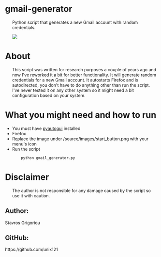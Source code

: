 <h1> gmail-generator </h1>
<ul>
	Python script that generates a new Gmail account with random credentials.

![](https://github.com/unix121/gmail-generator/blob/master/workflow/workflow.gif?raw=true)
</ul>

<h1>About</h1>
<ul> This script was written for research purposes a couple of years ago and now I've reworked it a bit for better functionality. It will generate random credentials for a new Gmail account. It autostarts Firefox and is autodirected, you don't have to do anything other than run the script. I've never tested it on any other system so it might need a bit configuration based on your system.
</ul>

<h1>What you might need and how to run</h1>
<ul>
	<li> You must have <a href="https://pypi.python.org/pypi/PyAutoGUI">pyautogui</a> installed </li>
	<li> Firefox </li>
	<li> Replace the image under /source/images/start_button.png with your menu's icon</li>
	<li> Run the script 

		python gmail_generator.py	

</li>
</ul>

<h1>Disclaimer </h1>
<ul> The author is not responsible for any damage caused by the script so use it with caution.</ul>

<h2>Author:</h2> Stavros Grigoriou
<h2>GitHub:</h2> https://github.com/unix121
